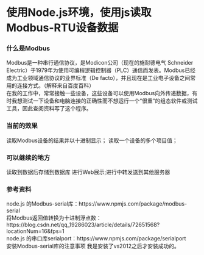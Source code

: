 <h1>使用Node.js环境，使用js读取Modbus-RTU设备数据</h1>  
<h3>什么是Modbus</h3>  

Modbus是一种串行通信协议，是Modicon公司（现在的施耐德电气 Schneider Electric）于1979年为使用可编程逻辑控制器（PLC）通信而发表。Modbus已经成为工业领域通信协议的业界标准（De facto），并且现在是工业电子设备之间常用的连接方式。（解释来自百度百科）   
在我的工作中，常常接触一些设备，这些设备可以使用Modbus向外传递数据，有时我想测试一下设备和电脑连接的正确性而不想运行一个“很重”的组态软件或测试工具，因此查阅资料写了这个程序。   
<h3>当前的效果</h3>  
读取Modbus设备的结果并以十进制显示；  
读取一个设备的多个项目值； 
<h3>可以继续的地方</h3>   
读取到数据后存储到数据库  
进行Web展示;进行中转发送到其他服务器   
<h3>参考资料</h3>  
​node.js 的Modbus-serial库：https://www.npmjs.com/package/modbus-serial</br>  
将Modbus返回值转换为十进制浮点数：https://blog.csdn.net/qq_19286023/article/details/72651568?locationNum=16&fps=1 </br> 
node.js 的串口库serialport：https://www.npmjs.com/package/serialport  </br>
安装Modbus-serial库的注意事项 我是安装了vs2012之后才安装成功的。  
